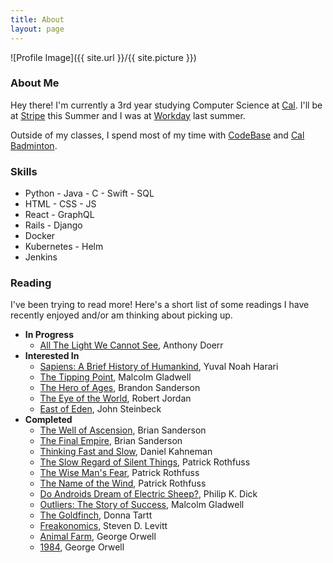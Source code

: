 ```yaml
---
title: About
layout: page
---
```

![Profile Image]({{ site.url }}/{{ site.picture }})

### About Me
Hey there! I'm currently a 3rd year studying Computer Science at [Cal](http://www.berkeley.edu/). I'll be at [Stripe](https://stripe.com/) this Summer and I was at [Workday](https://www.workday.com/) last summer.

Outside of my classes, I spend most of my time with [CodeBase](https://codebase.berkeley.edu/) and [Cal Badminton](https://badminton.berkeley.edu/).

### Skills
- Python - Java - C - Swift - SQL
- HTML - CSS - JS
- React - GraphQL
- Rails - Django
- Docker
- Kubernetes - Helm
- Jenkins

### Reading
I've been trying to read more! Here's a short list of some readings I have recently enjoyed and/or am thinking about picking up.
- **In Progress**
  - [All The Light We Cannot See](https://www.goodreads.com/book/show/18143977-all-the-light-we-cannot-see), Anthony Doerr
- **Interested In**
  - [Sapiens: A Brief History of Humankind](https://www.goodreads.com/book/show/23692271-sapiens), Yuval Noah Harari
  - [The Tipping Point](https://www.goodreads.com/book/show/2612.The_Tipping_Point), Malcolm Gladwell
  - [The Hero of Ages](https://www.goodreads.com/book/show/2767793-the-hero-of-ages), Brandon Sanderson
  - [The Eye of the World](https://www.goodreads.com/book/show/228665.The_Eye_of_the_World), Robert Jordan
  - [East of Eden](https://www.goodreads.com/book/show/4406.East_of_Eden), John Steinbeck
- **Completed**
  - [The Well of Ascension](https://www.goodreads.com/book/show/68429.The_Well_of_Ascension), Brian Sanderson
  - [The Final Empire](https://www.goodreads.com/book/show/68428.The_Final_Empire), Brian Sanderson
  - [Thinking Fast and Slow](https://www.goodreads.com/book/show/11468377-thinking-fast-and-slow), Daniel Kahneman
  - [The Slow Regard of Silent Things](https://www.goodreads.com/book/show/21535271-the-slow-regard-of-silent-things), Patrick Rothfuss
  - [The Wise Man's Fear](https://www.goodreads.com/book/show/1215032.The_Wise_Man_s_Fear), Patrick Rothfuss
  - [The Name of the Wind](https://www.goodreads.com/book/show/186074.The_Name_of_the_Wind), Patrick Rothfuss
  - [Do Androids Dream of Electric Sheep?](https://www.goodreads.com/book/show/7082.Do_Androids_Dream_of_Electric_Sheep_), Philip K. Dick
  - [Outliers: The Story of Success](https://www.goodreads.com/book/show/3228917-outliers), Malcolm Gladwell
  - [The Goldfinch](https://www.goodreads.com/book/show/17333223-the-goldfinch), Donna Tartt
  - [Freakonomics](https://www.goodreads.com/book/show/1202.Freakonomics), Steven D. Levitt
  - [Animal Farm](https://www.goodreads.com/book/show/7613.Animal_Farm), George Orwell
  - [1984](https://www.goodreads.com/book/show/5470.1984), George Orwell
